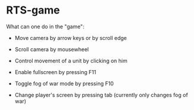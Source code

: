 # RTS-game

What can one do in the "game":

* Move camera by arrow keys or by scroll edge
* Scroll camera by mousewheel

* Control movement of a unit by clicking on him
* Enable fullscreen by pressing F11
* Toggle fog of war mode by pressing F10
* Change player's screen by pressing tab (currently only changes fog of war)